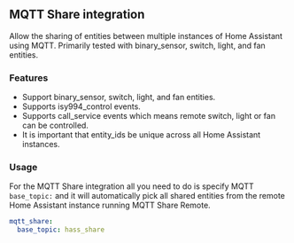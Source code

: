 ## MQTT Share integration

Allow the sharing of entities between multiple instances of Home Assistant using MQTT. Primarily tested with binary_sensor, switch, light, and fan entities.

### Features

* Support binary_sensor, switch, light, and fan entities.
* Supports isy994_control events.
* Supports call_service events which means remote switch, light or fan can be controlled.
* It is important that entity_ids be unique across all Home Assistant instances.

### Usage

For the MQTT Share integration all you need to do is specify MQTT ```base_topic:``` and it will automatically pick all shared entities from the remote Home Assistant instance running MQTT Share Remote.

```yaml
mqtt_share:
  base_topic: hass_share
```
